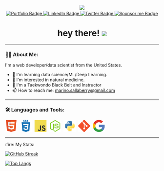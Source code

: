 <div id="header" align="center">
  <img src="https://media.giphy.com/media/7OMR3y1E9QeYsr9olS/giphy.gif" width="100"/>

                                                                                   
<section id="badges">
  <a href="https://marietkd.github.io/portfolio/">
  <img src="https://img.shields.io/badge/Portfolio-steelblue?style=for-the-badge" alt="Portfolio Badge"/>
  </a>
  <a href="https://www.linkedin.com/in/marie-sallaberry/">
  <img src="https://img.shields.io/badge/LinkedIn-lightseagreen?style=for-the-badge&logo=linkedin&logoColor=black" alt="LinkedIn Badge"/>
  </a>
  <a href="https://twitter.com/coding_Marie">
  <img src="https://img.shields.io/badge/Twitter-steelblue?style=for-the-badge&logo=twitter&logoColor=black" alt="Twitter Badge"/>
  </a>
  <a href="https://github.com/sponsors/MarieTKD">
  <img src="https://img.shields.io/badge/💗 Sponsor-lightpink?style=for-the-badge" alt="Sponsor me Badge"/>
  </a>
</section>
<h1>
  hey there!
  <img src="https://media.giphy.com/media/hvRJCLFzcasrR4ia7z/giphy.gif" width="30px"/>
</h1>
</div>

---

### :woman_technologist: About Me:
I'm a web developer/data scientist from the United States.
- :telescope: I'm learning data science/ML/Deep Learning.
- :seedling: I'm interested in natural medicine.
- :martial_arts_uniform: I'm a Taekwondo Black Belt and Instructor
- :mailbox: How to reach me: marino.sallaberry@gmail.com

---

### :hammer_and_wrench: Languages and Tools:

<div>
  <img src="https://github.com/devicons/devicon/blob/master/icons/html5/html5-original.svg" title="HTML5" alt="HTML" width="40" height="40"/>&nbsp;
  <img src="https://github.com/devicons/devicon/blob/master/icons/css3/css3-plain-wordmark.svg"  title="CSS3" alt="CSS" width="40" height="40"/>&nbsp;
  <img src="https://github.com/devicons/devicon/blob/master/icons/javascript/javascript-original.svg" title="JavaScript" alt="JavaScript" width="40" height="40"/>&nbsp;
  <img src="https://github.com/devicons/devicon/blob/master/icons/nodejs/nodejs-original.svg" title="NodeJS" **alt="NodeJS width="40" height="40"/>&nbsp         <img src="https://github.com/devicons/devicon/blob/master/icons/python/python-original.svg" title="Python" **alt="Python" width="40" height="40"/>&nbsp;
  <img src="https://github.com/devicons/devicon/blob/master/icons/git/git-original.svg" title="Git" **alt="Git" width="40" height="40"/>&nbsp;
  <img src="https://github.com/devicons/devicon/blob/master/icons/google/google-original.svg" title="Google" **alt="Google" width="40" height="40"/>&nbsp;             
</div>

---

<div> :fire: My Stats:

[![GitHub Streak](http://github-readme-streak-stats.herokuapp.com?user=MarieTKD&theme=dark&background=000000)](https://git.io/streak-stats)

[![Top Langs](https://github-readme-stats.vercel.app/api/top-langs/?username=MarieTKD&layout=compact&theme=vision-friendly-dark)](https://github.com/anuraghazra/github-readme-stats)
